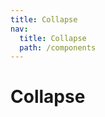 ```yaml
---
title: Collapse
nav:
  title: Collapse
  path: /components
---
```


# Collapse

<code src="./demos/basic.tsx" />
<code src="./demos/single.tsx" />
